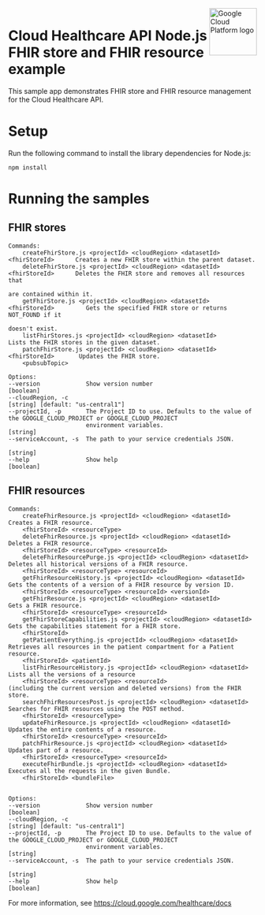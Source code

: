 <img src="https://avatars2.githubusercontent.com/u/2810941?v=3&s=96" alt="Google Cloud Platform logo" title="Google Cloud Platform" align="right" height="96" width="96"/>

# Cloud Healthcare API Node.js FHIR store and FHIR resource example

This sample app demonstrates FHIR store and FHIR resource management for the Cloud Healthcare API.

# Setup

Run the following command to install the library dependencies for Node.js:

    npm install

# Running the samples

## FHIR stores

    Commands:
        createFhirStore.js <projectId> <cloudRegion> <datasetId> <fhirStoreId>      Creates a new FHIR store within the parent dataset.
        deleteFhirStore.js <projectId> <cloudRegion> <datasetId> <fhirStoreId>      Deletes the FHIR store and removes all resources that
                                                                                    are contained within it.
        getFhirStore.js <projectId> <cloudRegion> <datasetId> <fhirStoreId>         Gets the specified FHIR store or returns NOT_FOUND if it
                                                                                    doesn't exist.
        listFhirStores.js <projectId> <cloudRegion> <datasetId>                     Lists the FHIR stores in the given dataset.
        patchFhirStore.js <projectId> <cloudRegion> <datasetId> <fhirStoreId>       Updates the FHIR store.
        <pubsubTopic>

    Options:
    --version             Show version number                                                                    [boolean]
    --cloudRegion, -c                                                                    [string] [default: "us-central1"]
    --projectId, -p       The Project ID to use. Defaults to the value of the GOOGLE_CLOUD_PROJECT or GOOGLE_CLOUD_PROJECT
                          environment variables.                                                                  [string]
    --serviceAccount, -s  The path to your service credentials JSON.
                                                                                                                  [string]
    --help                Show help                                                                              [boolean]


## FHIR resources

    Commands:
        createFhirResource.js <projectId> <cloudRegion> <datasetId>           Creates a FHIR resource.
        <fhirStoreId> <resourceType>
        deleteFhirResource.js <projectId> <cloudRegion> <datasetId>           Deletes a FHIR resource.
        <fhirStoreId> <resourceType> <resourceId>
        deleteFhirResourcePurge.js <projectId> <cloudRegion> <datasetId>      Deletes all historical versions of a FHIR resource.
        <fhirStoreId> <resourceType> <resourceId>
        getFhirResourceHistory.js <projectId> <cloudRegion> <datasetId>       Gets the contents of a version of a FHIR resource by version ID.
        <fhirStoreId> <resourceType> <resourceId> <versionId>
        getFhirResource.js <projectId> <cloudRegion> <datasetId>              Gets a FHIR resource.
        <fhirStoreId> <resourceType> <resourceId>
        getFhirStoreCapabilities.js <projectId> <cloudRegion> <datasetId>     Gets the capabilities statement for a FHIR store.
        <fhirStoreId>
        getPatientEverything.js <projectId> <cloudRegion> <datasetId>         Retrieves all resources in the patient compartment for a Patient resource.
        <fhirStoreId> <patientId>
        listFhirResourceHistory.js <projectId> <cloudRegion> <datasetId>      Lists all the versions of a resource
        <fhirStoreId> <resourceType> <resourceId>                             (including the current version and deleted versions) from the FHIR store.
        searchFhirResourcesPost.js <projectId> <cloudRegion> <datasetId>      Searches for FHIR resources using the POST method.
        <fhirStoreId> <resourceType>
        updateFhirResource.js <projectId> <cloudRegion> <datasetId>           Updates the entire contents of a resource.
        <fhirStoreId> <resourceType> <resourceId>
        patchFhirResource.js <projectId> <cloudRegion> <datasetId>            Updates part of a resource.
        <fhirStoreId> <resourceType> <resourceId>
        executeFhirBundle.js <projectId> <cloudRegion> <datasetId>            Executes all the requests in the given Bundle.
        <fhirStoreId> <bundleFile>


    Options:
    --version             Show version number                                                                    [boolean]
    --cloudRegion, -c                                                                    [string] [default: "us-central1"]
    --projectId, -p       The Project ID to use. Defaults to the value of the GOOGLE_CLOUD_PROJECT or GOOGLE_CLOUD_PROJECT
                          environment variables.                                                                  [string]
    --serviceAccount, -s  The path to your service credentials JSON.
                                                                                                                  [string]
    --help                Show help                                                                              [boolean]

For more information, see https://cloud.google.com/healthcare/docs

